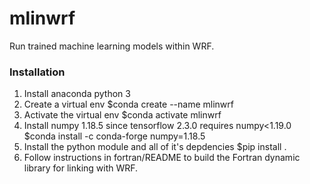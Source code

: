# mlinwrf
Run trained machine learning models within WRF.

### Installation
1) Install anaconda python 3
2) Create a virtual env
   $conda create --name mlinwrf 
3) Activate the virtual env
   $conda activate mlinwrf   
4) Install numpy 1.18.5 since tensorflow 2.3.0 requires numpy<1.19.0
   $conda install -c conda-forge numpy=1.18.5
5) Install the python module and all of it's depdencies
   $pip install .
6) Follow instructions in fortran/README to build the Fortran dynamic library for linking with WRF.
